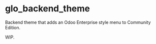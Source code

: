 # glo_backend_theme
Backend theme that adds an Odoo Enterprise style menu to Community Edition.

WIP.
